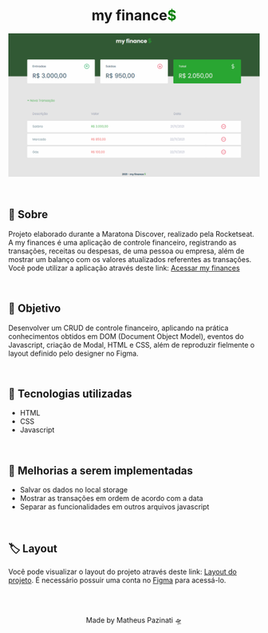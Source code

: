 <h1 align="center">my finance<span style="color:green">$</span></h1>
<p align="center">
  <img src="./assets/.github/myfinances.png">
</p>
<br>
<h2>💸 Sobre</h2>
<p>Projeto elaborado durante a Maratona Discover, realizado pela Rocketseat. A my finances é uma aplicação de controle financeiro, registrando as transações, receitas ou despesas, de uma pessoa ou empresa, além de mostrar um balanço com os valores atualizados referentes as transações.<br>
Você pode utilizar a aplicação através deste link: <a href="https://matheus-pazinati.github.io/my-finances/">Acessar my finances</a>
</p>
<br>
<h2>🎯 Objetivo</h2>
<p>Desenvolver um CRUD de controle financeiro, aplicando na prática conhecimentos obtidos em DOM (Document Object Model), eventos do Javascript, criação de Modal, HTML e CSS, além de reproduzir fielmente o layout definido pelo designer no Figma.</p>
<br>
<h2>🚀 Tecnologias utilizadas</h2>
  <ul>
    <li>HTML</li>
    <li>CSS</li>
    <li>Javascript</li>
  </ul>
<br>
<h2>📌 Melhorias a serem implementadas</h2>
  <ul>
    <li>Salvar os dados no local storage</li>
    <li>Mostrar as transações em ordem de acordo com a data</li>
    <li>Separar as funcionalidades em outros arquivos javascript</li>
  </ul>
<br>
<h2>🏷️ Layout</h2>
<p>Você pode visualizar o layout do projeto através deste link: <a href="https://www.figma.com/file/7Vu9DzUaCZIV4nibzkjgB4/dev.finance%24-Maratona-Discover/duplicate?node-id=0%3A1">Layout do projeto</a>. É necessário possuir uma conta no <a href="https://figma.com">Figma</a> para acessá-lo.</p>
<br>
<br>
<p align="center">Made by Matheus Pazinati 🛸</p>